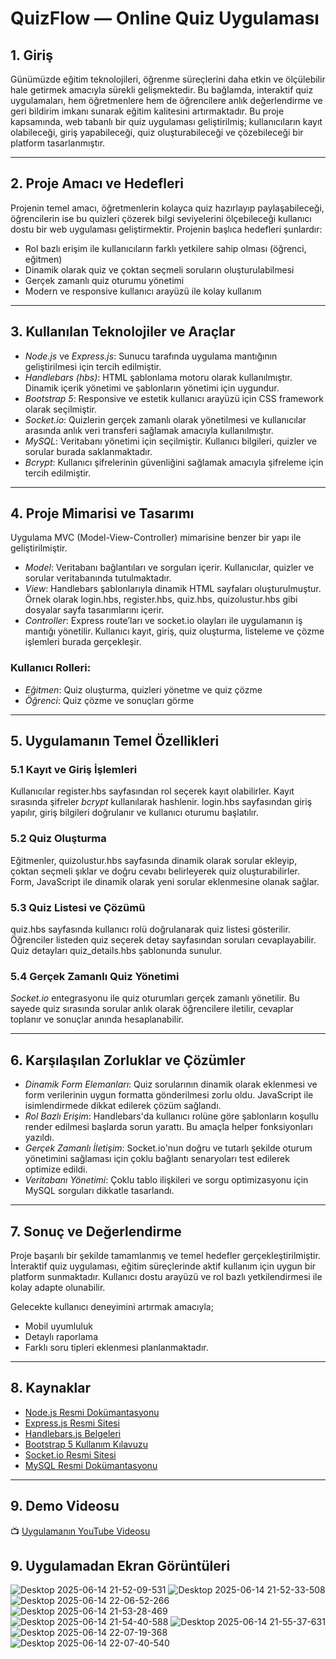 # QuizFlow — Online Quiz Uygulaması

## 1. Giriş

Günümüzde eğitim teknolojileri, öğrenme süreçlerini daha etkin ve ölçülebilir hale getirmek amacıyla sürekli gelişmektedir. Bu bağlamda, interaktif quiz uygulamaları, hem öğretmenlere hem de öğrencilere anlık değerlendirme ve geri bildirim imkanı sunarak eğitim kalitesini artırmaktadır. Bu proje kapsamında, web tabanlı bir quiz uygulaması geliştirilmiş; kullanıcıların kayıt olabileceği, giriş yapabileceği, quiz oluşturabileceği ve çözebileceği bir platform tasarlanmıştır.

---

## 2. Proje Amacı ve Hedefleri

Projenin temel amacı, öğretmenlerin kolayca quiz hazırlayıp paylaşabileceği, öğrencilerin ise bu quizleri çözerek bilgi seviyelerini ölçebileceği kullanıcı dostu bir web uygulaması geliştirmektir. Projenin başlıca hedefleri şunlardır:

- Rol bazlı erişim ile kullanıcıların farklı yetkilere sahip olması (öğrenci, eğitmen)
- Dinamik olarak quiz ve çoktan seçmeli soruların oluşturulabilmesi
- Gerçek zamanlı quiz oturumu yönetimi
- Modern ve responsive kullanıcı arayüzü ile kolay kullanım

---

## 3. Kullanılan Teknolojiler ve Araçlar

- *Node.js* ve *Express.js*: Sunucu tarafında uygulama mantığının geliştirilmesi için tercih edilmiştir.  
- *Handlebars (hbs)*: HTML şablonlama motoru olarak kullanılmıştır. Dinamik içerik yönetimi ve şablonların yönetimi için uygundur.  
- *Bootstrap 5*: Responsive ve estetik kullanıcı arayüzü için CSS framework olarak seçilmiştir.  
- *Socket.io*: Quizlerin gerçek zamanlı olarak yönetilmesi ve kullanıcılar arasında anlık veri transferi sağlamak amacıyla kullanılmıştır.  
- *MySQL*: Veritabanı yönetimi için seçilmiştir. Kullanıcı bilgileri, quizler ve sorular burada saklanmaktadır.  
- *Bcrypt*: Kullanıcı şifrelerinin güvenliğini sağlamak amacıyla şifreleme için tercih edilmiştir.  

---

## 4. Proje Mimarisi ve Tasarımı

Uygulama MVC (Model-View-Controller) mimarisine benzer bir yapı ile geliştirilmiştir.

- *Model*: Veritabanı bağlantıları ve sorguları içerir. Kullanıcılar, quizler ve sorular veritabanında tutulmaktadır.  
- *View*: Handlebars şablonlarıyla dinamik HTML sayfaları oluşturulmuştur. Örnek olarak login.hbs, register.hbs, quiz.hbs, quizolustur.hbs gibi dosyalar sayfa tasarımlarını içerir.  
- *Controller*: Express route’ları ve socket.io olayları ile uygulamanın iş mantığı yönetilir. Kullanıcı kayıt, giriş, quiz oluşturma, listeleme ve çözme işlemleri burada gerçekleşir.

### Kullanıcı Rolleri:
- *Eğitmen*: Quiz oluşturma, quizleri yönetme ve quiz çözme  
- *Öğrenci*: Quiz çözme ve sonuçları görme  

---

## 5. Uygulamanın Temel Özellikleri

### 5.1 Kayıt ve Giriş İşlemleri  
Kullanıcılar register.hbs sayfasından rol seçerek kayıt olabilirler. Kayıt sırasında şifreler *bcrypt* kullanılarak hashlenir. login.hbs sayfasından giriş yapılır, giriş bilgileri doğrulanır ve kullanıcı oturumu başlatılır.

### 5.2 Quiz Oluşturma  
Eğitmenler, quizolustur.hbs sayfasında dinamik olarak sorular ekleyip, çoktan seçmeli şıklar ve doğru cevabı belirleyerek quiz oluşturabilirler. Form, JavaScript ile dinamik olarak yeni sorular eklenmesine olanak sağlar.

### 5.3 Quiz Listesi ve Çözümü  
quiz.hbs sayfasında kullanıcı rolü doğrulanarak quiz listesi gösterilir. Öğrenciler listeden quiz seçerek detay sayfasından soruları cevaplayabilir. Quiz detayları quiz_details.hbs şablonunda sunulur.

### 5.4 Gerçek Zamanlı Quiz Yönetimi  
*Socket.io* entegrasyonu ile quiz oturumları gerçek zamanlı yönetilir. Bu sayede quiz sırasında sorular anlık olarak öğrencilere iletilir, cevaplar toplanır ve sonuçlar anında hesaplanabilir.

---

## 6. Karşılaşılan Zorluklar ve Çözümler

- *Dinamik Form Elemanları*: Quiz sorularının dinamik olarak eklenmesi ve form verilerinin uygun formatta gönderilmesi zorlu oldu. JavaScript ile isimlendirmede dikkat edilerek çözüm sağlandı.  
- *Rol Bazlı Erişim*: Handlebars'da kullanıcı rolüne göre şablonların koşullu render edilmesi başlarda sorun yarattı. Bu amaçla helper fonksiyonları yazıldı.  
- *Gerçek Zamanlı İletişim*: Socket.io'nun doğru ve tutarlı şekilde oturum yönetimini sağlaması için çoklu bağlantı senaryoları test edilerek optimize edildi.  
- *Veritabanı Yönetimi*: Çoklu tablo ilişkileri ve sorgu optimizasyonu için MySQL sorguları dikkatle tasarlandı.  

---

## 7. Sonuç ve Değerlendirme

Proje başarılı bir şekilde tamamlanmış ve temel hedefler gerçekleştirilmiştir. İnteraktif quiz uygulaması, eğitim süreçlerinde aktif kullanım için uygun bir platform sunmaktadır. Kullanıcı dostu arayüzü ve rol bazlı yetkilendirmesi ile kolay adapte olunabilir.  

Gelecekte kullanıcı deneyimini artırmak amacıyla;
- Mobil uyumluluk
- Detaylı raporlama
- Farklı soru tipleri eklenmesi planlanmaktadır.

---

## 8. Kaynaklar

- [Node.js Resmi Dokümantasyonu](https://nodejs.org)  
- [Express.js Resmi Sitesi](https://expressjs.com)  
- [Handlebars.js Belgeleri](https://handlebarsjs.com)  
- [Bootstrap 5 Kullanım Kılavuzu](https://getbootstrap.com/docs/5.3)  
- [Socket.io Resmi Sitesi](https://socket.io)  
- [MySQL Resmi Dokümantasyonu](https://dev.mysql.com/doc/)  

---

## 9. Demo Videosu  
📺 [Uygulamanın YouTube Videosu](https://www.youtube.com/watch?v=LmCzYkE0kdg)


## 9. Uygulamadan Ekran Görüntüleri
![Desktop 2025-06-14 21-52-09-531](https://github.com/user-attachments/assets/bd8cc80a-aa4b-4d2f-9b0b-bb9442bbbfd8)
![Desktop 2025-06-14 21-52-33-508](https://github.com/user-attachments/assets/f826d223-ce3e-4604-829a-f1fefde470a0)
![Desktop 2025-06-14 22-06-52-266](https://github.com/user-attachments/assets/5d6f3947-071c-43d4-a8f4-183ae5fede8f)
![Desktop 2025-06-14 21-53-28-469](https://github.com/user-attachments/assets/6601de32-a6fc-40a0-9afc-1d343d1822ee)
![Desktop 2025-06-14 21-54-40-588](https://github.com/user-attachments/assets/bdb5696b-0ee6-4984-877c-08933c821080)
![Desktop 2025-06-14 21-55-37-631](https://github.com/user-attachments/assets/ae88c4c0-723e-42df-8eb2-f2cf9555bc7a)
![Desktop 2025-06-14 22-07-19-368](https://github.com/user-attachments/assets/dc870809-5f74-4b3a-826d-615d4f0f89c6)
![Desktop 2025-06-14 22-07-40-540](https://github.com/user-attachments/assets/91df88e3-9220-40cb-a562-4f85958d9571)
